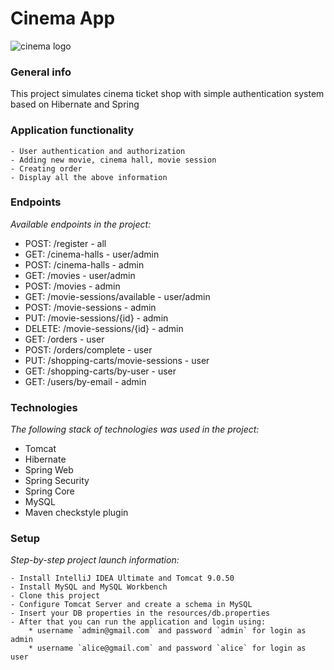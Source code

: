 # Cinema App
![cinema logo](https://cdn.thespaces.com/wp-content/uploads/2018/07/delphiluxartboard_2q_.jpg)

### General info
This project simulates cinema ticket shop with simple authentication system based on Hibernate and Spring 

### Application functionality
```
- User authentication and authorization
- Adding new movie, cinema hall, movie session
- Creating order
- Display all the above information
```

### Endpoints
*Available endpoints in the project:*
* POST: /register - all
* GET: /cinema-halls - user/admin
* POST: /cinema-halls - admin
* GET: /movies - user/admin
* POST: /movies - admin
* GET: /movie-sessions/available - user/admin
* POST: /movie-sessions - admin
* PUT: /movie-sessions/{id} - admin
* DELETE: /movie-sessions/{id} - admin
* GET: /orders - user
* POST: /orders/complete - user
* PUT: /shopping-carts/movie-sessions - user
* GET: /shopping-carts/by-user - user
* GET: /users/by-email - admin

### Technologies
*The following stack of technologies was used in the project:*
* Tomcat
* Hibernate
* Spring Web
* Spring Security
* Spring Core
* MySQL
* Maven checkstyle plugin

### Setup
*Step-by-step project launch information:*
```
- Install IntelliJ IDEA Ultimate and Tomcat 9.0.50
- Install MySQL and MySQL Workbench
- Clone this project
- Configure Tomcat Server and create a schema in MySQL
- Insert your DB properties in the resources/db.properties
- After that you can run the application and login using:
    * username `admin@gmail.com` and password `admin` for login as admin
    * username `alice@gmail.com` and password `alice` for login as user
```
